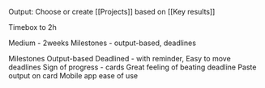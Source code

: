 Output: Choose or create [[Projects]] based on [[Key results]]

Timebox to 2h

Medium - 2weeks
Milestones - output-based, deadlines

Milestones
Output-based
Deadlined - with reminder, Easy to move deadlines
Sign of progress - cards
Great feeling of beating deadline
Paste output on card
Mobile app ease of use